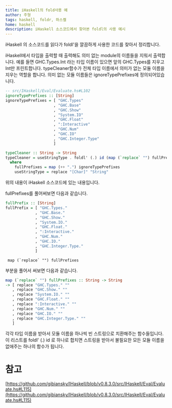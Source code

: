 ```yaml
---
title: iHaskell의 fold사용 예
author: 주형
tags: haskell, foldr, 하스켈
home: haskell
description: iHaskell 소스코드에서 찾아본 foldl의 사용 예시
---
```


iHaskell 의 소스코드를 읽다가 foldl'을 깔끔하게 사용한 코드를 찾아서 정리합니다.

iHaskell에서 타입을 출력할 때 출력해도 의미 없는 module의 이름들을 지워서 출력합니다. 예를 들면 GHC.Types.Int 라는 타입 이름이 있으면 앞의 GHC.Types를 지우고 Int만 프린트합니다. typeCleaner함수가 전체 타입 이름에서 의미가 없는 모듈 이름을 지우는 역할을 합니다. 의미 없는 모듈 이름들은 ignoreTypePrefixes에 정의되어있습니다.

```Haskell
-- src/IHaskell/Eval/Evaluate.hs#L102
ignoreTypePrefixes :: [String]
ignoreTypePrefixes = [ "GHC.Types"
                     , "GHC.Base"
                     , "GHC.Show"
                     , "System.IO"
                     , "GHC.Float"
                     , ":Interactive"
                     , "GHC.Num"
                     , "GHC.IO"
                     , "GHC.Integer.Type"
                     ]

typeCleaner :: String -> String
typeCleaner = useStringType . foldl' (.) id (map (`replace` "") fullPrefixes)
  where
    fullPrefixes = map (++ ".") ignoreTypePrefixes
    useStringType = replace "[Char]" "String"
```

위의 내용이 iHaskell 소스코드에 있는 내용입니다.

fullPrefixes를 풀어써보면 다음과 같습니다.

```Haskell
fullPrefix :: [String]
fullPrefix = [ "GHC.Types."
             , "GHC.Base."
             , "GHC.Show."
             , "System.IO."
             , "GHC.Float."
             , ":Interactive."
             , "GHC.Num."
             , "GHC.IO."
             , "GHC.Integer.Type."
             ]
```

     map (`replace` "") fullPrefixes
부분을 풀어서 써보면 다음과 같습니다.

```Haskell
map (`replace` "") fullPrefixes :: String -> String
-> [ replace "GHC.Types." ""
   , replace "GHC.Show." ""
   , replace "System.IO." ""
   , replace "GHC.Float." ""
   , replace ":Interactive." ""
   , replace "GHC.Num." ""
   , replace "GHC.IO." ""
   , replace "GHC.Integer.Type." ""
   ] 
```

각각 타입 이름을 받아서 모듈 이름을 하나씩 빈 스트링으로 치환해주는 함수들입니다.
이 리스트를 foldl' (.) id 로 하나로 합치면 스트링을 받아서 불필요한 모든 모듈 이름을 없애주는 하나의 함수가 됩니다.

# 참고
[https://github.com/gibiansky/IHaskell/blob/v0.8.3.0/src/IHaskell/Eval/Evaluate.hs#L115](https://github.com/gibiansky/IHaskell/blob/v0.8.3.0/src/IHaskell/Eval/Evaluate.hs#L115)
